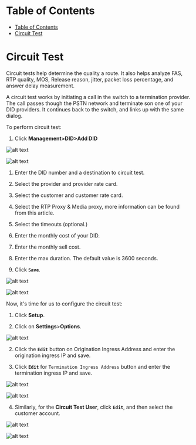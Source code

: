 # Table of Contents
- [Table of Contents](#table-of-contents)
- [Circuit Test](#circuit-test)


# Circuit Test

Circuit tests help determine the quality a route. It also helps analyze FAS, RTP quality, MOS, Release reason, jitter, packet loss percentage, and answer delay measurement.

A circuit test works by initiating a call in the switch to a termination provider. The call passes though the PSTN network and terminate son one of your DID providers.  It continues back to the switch, and links up with the same dialog.

To perform circuit test:

1.	Click **Management>DID>Add DID**

![alt text][circuit-test-1]

![alt text][circuit-test-2]

1. Enter the DID number and a destination to circuit test.

3.	Select the provider and provider rate card.

1. Select the customer and customer rate card.

2.  Select the RTP Proxy & Media proxy, more information can be found from this article.

3. Select the timeouts (optional.)

4. Enter the monthly cost of your DID.

5. Enter the monthly sell cost.

6. Enter the max duration.  The default value is 3600 seconds.
7. Click **`Save`**.

![alt text][circuit-test-3]

![alt text][circuit-test-4]

Now, it's time for us to configure the circuit test:

1. Click **Setup**.

2. Click on **Settings**>**Options**.

![alt text][circuit-test-5]
 
2.	Click the **`Edit`** button on Origination Ingress Address and enter the origination ingress IP and save.

3.	Click **`Edit`** for `Termination Ingress Address` button and enter the termination ingress IP and save.

![alt text][circuit-test-6]  

![alt text][circuit-test-7]

4.	Similarly, for the **Circuit Test User**, click **`Edit`**, and then select the customer account.

![alt text][circuit-test-8]

![alt text][circuit-test-9]

 


[circuit-test-1]: https://raw.githubusercontent.com/digipigeon/connexcs-user-docs/master/new-images/209.png "Circuit Test 1"
[circuit-test-2]: https://raw.githubusercontent.com/digipigeon/connexcs-user-docs/master/new-images/210.png "Circuit Test 2"
[circuit-test-3]: https://raw.githubusercontent.com/digipigeon/connexcs-user-docs/master/new-images/211.png "Circuit Test 3"
[circuit-test-4]: https://raw.githubusercontent.com/digipigeon/connexcs-user-docs/master/new-images/212.png "Circuit Test 4"
[circuit-test-5]: https://raw.githubusercontent.com/digipigeon/connexcs-user-docs/master/new-images/213.png "Circuit Test 5"
[circuit-test-6]: https://raw.githubusercontent.com/digipigeon/connexcs-user-docs/master/new-images/214.png "Circuit Test 6"
[circuit-test-7]: https://raw.githubusercontent.com/digipigeon/connexcs-user-docs/master/new-images/215.png "Circuit Test 7"
[circuit-test-8]: https://raw.githubusercontent.com/digipigeon/connexcs-user-docs/master/new-images/216.png "Circuit Test 8"
[circuit-test-9]: https://raw.githubusercontent.com/digipigeon/connexcs-user-docs/master/new-images/217.png "Circuit Test 9"
[circuit-test-10]: https://raw.githubusercontent.com/digipigeon/connexcs-user-docs/master/new-images/circuit-test-10.png "Circuit Test 10"
